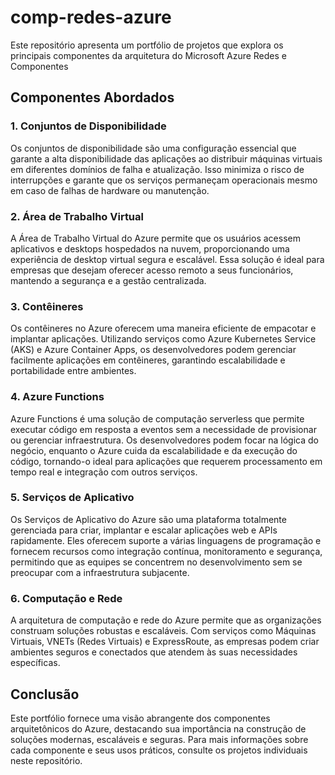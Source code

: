 # comp-redes-azure
Este repositório apresenta um portfólio de projetos que explora os principais componentes da arquitetura do Microsoft Azure Redes e Componentes


## Componentes Abordados

### 1. Conjuntos de Disponibilidade
Os conjuntos de disponibilidade são uma configuração essencial que garante a alta disponibilidade das aplicações ao distribuir máquinas virtuais em diferentes domínios de falha e atualização. Isso minimiza o risco de interrupções e garante que os serviços permaneçam operacionais mesmo em caso de falhas de hardware ou manutenção.

### 2. Área de Trabalho Virtual
A Área de Trabalho Virtual do Azure permite que os usuários acessem aplicativos e desktops hospedados na nuvem, proporcionando uma experiência de desktop virtual segura e escalável. Essa solução é ideal para empresas que desejam oferecer acesso remoto a seus funcionários, mantendo a segurança e a gestão centralizada.

### 3. Contêineres
Os contêineres no Azure oferecem uma maneira eficiente de empacotar e implantar aplicações. Utilizando serviços como Azure Kubernetes Service (AKS) e Azure Container Apps, os desenvolvedores podem gerenciar facilmente aplicações em contêineres, garantindo escalabilidade e portabilidade entre ambientes.

### 4. Azure Functions
Azure Functions é uma solução de computação serverless que permite executar código em resposta a eventos sem a necessidade de provisionar ou gerenciar infraestrutura. Os desenvolvedores podem focar na lógica do negócio, enquanto o Azure cuida da escalabilidade e da execução do código, tornando-o ideal para aplicações que requerem processamento em tempo real e integração com outros serviços.

### 5. Serviços de Aplicativo
Os Serviços de Aplicativo do Azure são uma plataforma totalmente gerenciada para criar, implantar e escalar aplicações web e APIs rapidamente. Eles oferecem suporte a várias linguagens de programação e fornecem recursos como integração contínua, monitoramento e segurança, permitindo que as equipes se concentrem no desenvolvimento sem se preocupar com a infraestrutura subjacente.

### 6. Computação e Rede
A arquitetura de computação e rede do Azure permite que as organizações construam soluções robustas e escaláveis. Com serviços como Máquinas Virtuais, VNETs (Redes Virtuais) e ExpressRoute, as empresas podem criar ambientes seguros e conectados que atendem às suas necessidades específicas.

## Conclusão
Este portfólio fornece uma visão abrangente dos componentes arquitetônicos do Azure, destacando sua importância na construção de soluções modernas, escaláveis e seguras. Para mais informações sobre cada componente e seus usos práticos, consulte os projetos individuais neste repositório.
